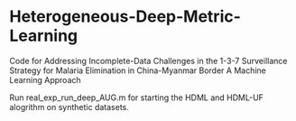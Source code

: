 # Heterogeneous-Deep-Metric-Learning
Code for Addressing Incomplete-Data Challenges in the 1-3-7 Surveillance Strategy for Malaria Elimination in China-Myanmar Border A Machine Learning Approach


Run real_exp_run_deep_AUG.m for starting the HDML and HDML-UF alogrithm on synthetic datasets.
